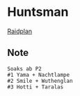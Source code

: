 # Huntsman
[Raidplan](https://raidplan.io/plan/FVVVUCkke9hMMj_n)

## Note
```
Soaks ab P2
#1 Yama + Nachtlampe
#2 Smile + Wuthenglan
#3 Hotti + Taralas
```